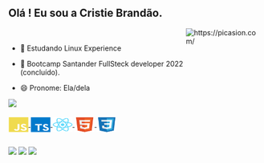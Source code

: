 ## Olá ! Eu sou a Cristie Brandão.
<div>
    <a href="https://picasion.com/"><img src="https://i.picasion.com/pic92/571df08ad472dcd81ac5bb7b178958a1.gif" align= "right" width="150" height="150" border="0" alt="https://picasion.com/" /></a><br /><a href="https://picasion.com/</a>">
  </div>
  <a>
    
- 🌱 Estudando Linux Experience
- 👯 Bootcamp Santander FullSteck developer 2022 (concluído).
- 😄 Pronome: Ela/dela
    
  </a>
  
<div align="left">
  <a href="https://github.com/CristieBC">
   <img height="180em" src="https://github-readme-stats.vercel.app/api/top-langs/?username=CristieBC&layout=compact&langs_count=7&theme=dracula"/>
</div>
  
  <div style="display: inline_block"><br>
  <img align="center" alt="Rafa-Js" height="30" width="40" src="https://raw.githubusercontent.com/devicons/devicon/master/icons/javascript/javascript-plain.svg">
  <img align="center" alt="Rafa-Ts" height="30" width="40" src="https://raw.githubusercontent.com/devicons/devicon/master/icons/typescript/typescript-plain.svg">
  <img align="center" alt="Rafa-React" height="30" width="40" src="https://raw.githubusercontent.com/devicons/devicon/master/icons/react/react-original.svg">
  <img align="center" alt="Rafa-HTML" height="30" width="40" src="https://raw.githubusercontent.com/devicons/devicon/master/icons/html5/html5-original.svg">
  <img align="center" alt="Rafa-CSS" height="30" width="40" src="https://raw.githubusercontent.com/devicons/devicon/master/icons/css3/css3-original.svg">
  </div>
  
  ##
  
<div>
   <a href="https://www.instagram.com/bcastroeu/" target="_blank"><img src="https://img.shields.io/badge/-Instagram-%23E4405F?style=for-the-badge&logo=instagram&logoColor=white" target="_blank"></a>
  <a href = "mailto:cristie.bcastro@gmail.com"><img src="https://img.shields.io/badge/Gmail-D14836?style=for-the-badge&logo=gmail&logoColor=white" target="_blank"></a>
  <a href="https://www.linkedin.com/in/cristie-brand%C3%A3o-castro/" target="_blank"><img src="https://img.shields.io/badge/-LinkedIn-%230077B5?style=for-the-badge&logo=linkedin&logoColor=white" target="_blank"></a> 
  </div>
   
